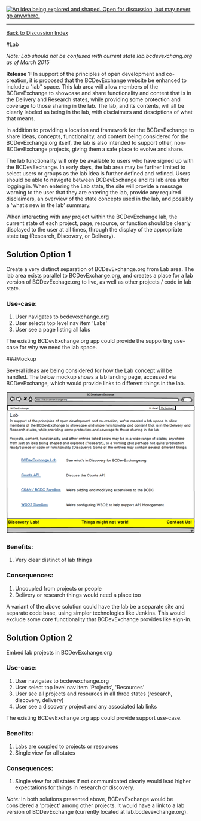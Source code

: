 <a rel="Inspiration" href="https://github.com/BCDevExchange/docs/blob/master/discussion/projectstates.md"><img alt="An idea being explored and shaped. Open for discussion, but may never go anywhere." style="border-width:0" src="http://bcdevexchange.org/badge/1.svg" title="An idea being explored and shaped. Open for discussion, but may never go anywhere." /></a>

---
[Back to Discussion Index](../discussion_index.md)

#Lab

*Note: Lab should not be confused with current state lab.bcdevexchang.org as of March 2015*

**Release 1:** In support of the principles of open development and co-creation, it is proposed that the BCDevExchange website be enhanced to include a "lab" space. This lab area will allow members of the BCDevExchange to showcase and share functionality and content that is in the Delivery and Research states, while providing some protection and coverage to those sharing in the lab. The lab, and its contents, will all be clearly labeled as being in the lab, with disclaimers and desciptions of what that means. 

In addition to providing a location and framework for the BCDevExchange to share ideas, concepts, functionality, and content being considered for the BCDevExchange.org itself, the lab is also intended to support other, non-BCDevExchange projects, giving them a safe place to evolve and share. 

The lab functionality will only be available to users who have signed up with the BCDevExchange. In early days, the lab area may be further limited to select users or groups as the lab idea is further defined and refined. Users should be able to navigate between BCDevExchange and its lab area after logging in. When entering the Lab state, the site will provide a message warning to the user that they are entering the lab, provide any required disclaimers, an overview of the state concepts used in the lab, and possibly a ‘what’s new in the lab’ summary. 

When interacting with any project within the BCDevExchange lab, the current state of each project, page, resource, or function should be clearly displayed to the user at all times, through the display of the appropriate state tag (Research, Discovery, or Delivery). 

## Solution Option 1 ##

Create a very distinct separation of BCDevExchange.org from Lab area. The lab area exists parallel to BCDevExchange.org, and creates a place for a lab version of BCDevExchage.org to live, as well as other projects / code in lab state.  

### Use-case:

1. User navigates to bcdevexchange.org
2. User selects top level nav item 'Labs'
3. User see a page listing all labs

The existing BCDevExchange.org app could provide the supporting use-case for why we need the lab space.   

###Mockup

Several ideas are being considered for how the Lab concept will be handled. The below mockup shows a lab landing page, accessed via BCDevExchange, which would provide links to different things in the lab. 

![Lab Wireframe](../wireframes/Lab.PNG)

### Benefits:
1. Very clear distinct of lab things

### Consequences:
1. Uncoupled from projects or people
2. Delivery or research things would need a place too 

A variant of the above solution could have the lab be a separate site and separate code base, using simpler technologies like Jenkins.  This would exclude some core functionality that BCDevExchange provides like sign-in.

## Solution Option 2 ##

Embed lab projects in BCDevExchange.org

### Use-case:

1. User navigates to bcdevexchange.org
2. User select top level nav item 'Projects', 'Resources'
3. User see all projects and resources in all three states (research, discovery, delivery)
4. User see a discovery project and any associated lab links

The existing BCDevExchange.org app could provide support use-case.   

### Benefits:

1. Labs are coupled to projects or resources
2. Single view for all states

### Consequences:

1. Single view for all states if not communicated clearly would lead higher expectations for things in research or discovery.

*Note:*
In both solutions presented above, BCDevExchange would be considered a 'project' among other projects.  It would have a link to a lab version of BCDevExchange (currently located at lab.bcdevexchange.org).  
